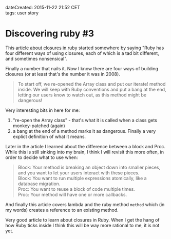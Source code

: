 dateCreated: 2015-11-22 21:52 CET  
tags: user story

# Discovering ruby #3

This [article about closures in ruby][discover3-post] started somewhere by saying 
"Ruby has four different ways of using closures, each of which is a tad bit different, and sometimes nonsensical".

Finally a number that nails it. Now I know there are four ways of building closures 
(or at least that's the number it was in 2008).

> To start off, we re-opened the Array class and put our iterate! method inside. We will keep with Ruby conventions 
> and put a bang at the end, letting our users know to watch out, as this method might be dangerous!

Very interesting bits in here for me:
1. "re-open the Array class" - that's what it is called when a class gets
   monkey-patched (again)
2. a bang at the end of a method marks it as dangerous. Finally a very explict definition of what it means.

Later in the article I learned about the difference between a block and Proc. 
While this is still sinking into my brain, I think I will revisit this more often, in order to 
decide what to use when:

> Block: Your method is breaking an object down into smaller pieces, and you want to let your users interact 
> with these pieces.  
> Block: You want to run multiple expressions atomically, like a database migration.  
> Proc: You want to reuse a block of code multiple times.  
> Proc: Your method will have one or more callbacks.  

And finally this article covers lambda and the ruby method `method` which (in my words)
creates a reference to an existing method.

Very good article to learn about closures in Ruby. When I get the hang of how Ruby ticks inside
I think this will be way more rational to me, it is not yet.

[discover3-post]: http://www.reactive.io/tips/2008/12/21/understanding-ruby-blocks-procs-and-lambdas/
